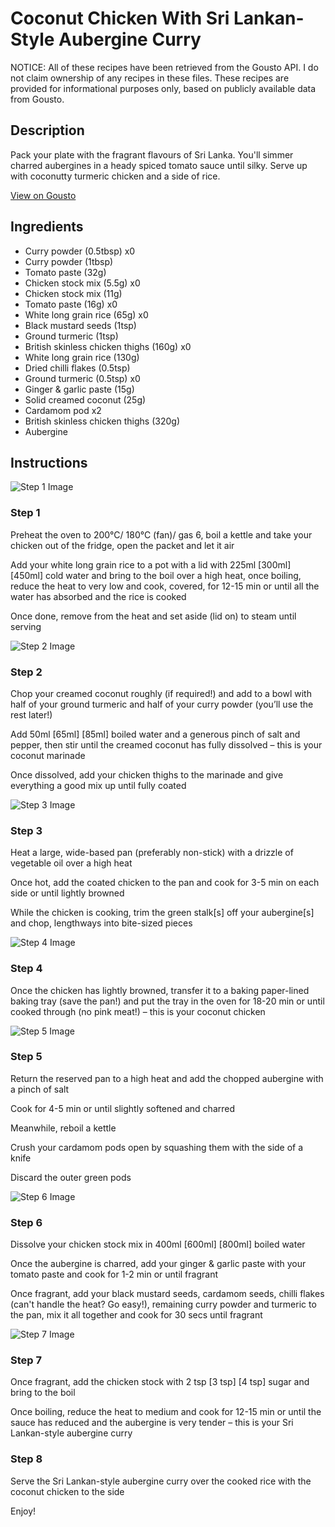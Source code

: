 # Coconut Chicken With Sri Lankan-Style Aubergine Curry

NOTICE: All of these recipes have been retrieved from the Gousto API. I do not claim ownership of any recipes in these files. These recipes are provided for informational purposes only, based on publicly available data from Gousto.

## Description

Pack your plate with the fragrant flavours of Sri Lanka. You'll simmer charred aubergines in a heady spiced tomato sauce until silky. Serve up with coconutty turmeric chicken and a side of rice.

[View on Gousto](https://www.gousto.co.uk/recipes/cookbook/sri-lankan-style-aubergine-curry-with-black-rice-coconut-chicken)

## Ingredients

- Curry powder (0.5tbsp) x0
- Curry powder (1tbsp)
- Tomato paste (32g)
- Chicken stock mix (5.5g) x0
- Chicken stock mix (11g)
- Tomato paste (16g) x0
- White long grain rice (65g) x0
- Black mustard seeds (1tsp)
- Ground turmeric (1tsp)
- British skinless chicken thighs (160g) x0
- White long grain rice (130g)
- Dried chilli flakes (0.5tsp)
- Ground turmeric (0.5tsp) x0
- Ginger & garlic paste (15g)
- Solid creamed coconut (25g)
- Cardamom pod x2
- British skinless chicken thighs (320g)
- Aubergine

## Instructions

![Step 1 Image](https://production-media.gousto.co.uk/cms/recipe-step-image/step-1-1727172864634-x200.jpg)

### Step 1

Preheat the oven to 200°C/ 180°C (fan)/ gas 6, boil a kettle and take your chicken out of the fridge, open the packet and let it air

Add your white long grain rice to a pot with a lid with 225ml <span class="text-purple">[300ml]</span> <span class="text-danger">[450ml]</span> cold water and bring to the boil over a high heat, once boiling, reduce the heat to very low and cook, covered, for 12-15 min or until all the water has absorbed and the rice is cooked

Once done, remove from the heat and set aside (lid on) to steam until serving

![Step 2 Image](https://production-media.gousto.co.uk/cms/recipe-step-image/Step-2-1727172870896-x200.jpg)

### Step 2

Chop your creamed coconut roughly (if required!) and add to a bowl with half of your ground turmeric and half of your curry powder (you’ll use the rest later!)

Add 50ml<span class="text-purple"> [65ml]</span> <span class="text-danger">[85ml]</span> boiled water and a generous pinch of salt and pepper, then stir until the creamed coconut has fully dissolved – this is your coconut marinade

Once dissolved, add your chicken thighs to the marinade and give everything a good mix up until fully coated

![Step 3 Image](https://production-media.gousto.co.uk/cms/recipe-step-image/Step-3-1727172877678-x200.jpg)

### Step 3

Heat a large, wide-based pan (preferably non-stick) with a drizzle of vegetable oil over a high heat

Once hot, add the coated chicken to the pan and cook for 3-5 min on each side or until lightly browned

While the chicken is cooking, trim the green stalk[s] off your aubergine[s] and chop, lengthways into bite-sized pieces

![Step 4 Image](https://production-media.gousto.co.uk/cms/recipe-step-image/Step-4-1727172883761-x200.jpg)

### Step 4

Once the chicken has lightly browned, transfer it to a baking paper-lined baking tray (save the pan!) and put the tray in the oven for 18-20 min or until cooked through (no pink meat!) – this is your coconut chicken

![Step 5 Image](https://production-media.gousto.co.uk/cms/recipe-step-image/Step-5-1727172896769-x200.jpg)

### Step 5

Return the reserved pan to a high heat and add the chopped aubergine with a pinch of salt

Cook for 4-5 min or until slightly softened and charred

Meanwhile, reboil a kettle

Crush your cardamom pods open by squashing them with the side of a knife

Discard the outer green pods

![Step 6 Image](https://production-media.gousto.co.uk/cms/recipe-step-image/Step-6-1727172900810-x200.jpg)

### Step 6

Dissolve your chicken stock mix in 400ml <span class="text-purple">[600ml]</span> <span class="text-danger">[800ml] </span>boiled water

Once the aubergine is charred, add your ginger & garlic paste with your tomato paste and cook for 1-2 min or until fragrant

Once fragrant, add your black mustard seeds, cardamom seeds, chilli flakes (can't handle the heat? Go easy!), remaining curry powder and turmeric to the pan, mix it all together and cook for 30 secs until fragrant

![Step 7 Image](https://production-media.gousto.co.uk/cms/recipe-step-image/Step-7-1727172904963-x200.jpg)

### Step 7

Once fragrant, add the chicken stock with 2 tsp <span class="text-purple">[3 tsp] </span><span class="text-danger">[4 tsp]</span> sugar and bring to the boil

Once boiling, reduce the heat to medium and cook for 12-15 min or until the sauce has reduced and the aubergine is very tender – this is your Sri Lankan-style aubergine curry

### Step 8

Serve the Sri Lankan-style aubergine curry over the cooked rice with the coconut chicken to the side

Enjoy!

